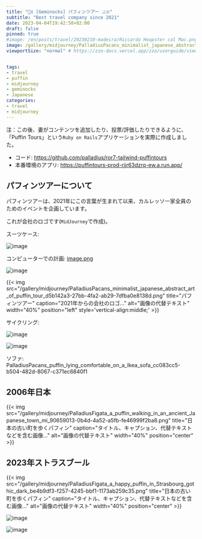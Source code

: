 ```yaml
---
title: "🐧♊ [Geminocks] パフィンツアー 🇯🇵"
subtitle: "Best travel company since 2021"
date: 2023-04-04T19:42:58+02:00
draft: false
pinned: true
#image: /en/posts/travel/20230210-madeira/Riccardo Heapster col Mac.png
image: /gallery/midjourney/PalladiusPacans_minimalist_japanese_abstract_art_of_puffin_tour_d5b142a3-27bb-4fa2-ab29-7dfba0e8138d.png
viewportSize: "normal" # https://zzo-docs.vercel.app/zzo/userguide/viewportsize/


tags:
- travel
- puffin
- midjourney
- geminocks
- Japanese
categories:
- travel
- midjourney
---
```


注：この後、妻がコンテンツを追加したり、投票/評価したりできるように、「Puffin Tours」という`Ruby on Rails`アプリケーションを実際に作成しました。

* コード: <https://github.com/palladius/ror7-tailwind-puffintours>
* 本番環境のアプリ: <https://puffintours-prod-rjjr63dzrq-ew.a.run.app/>


## パフィンツアーについて

パフィンツアーは、2021年にこの言葉が生まれて以来、カルレッソ一家全員のためのイベントを企画しています。

これが会社のロゴです(`MidJourney`で作成)。

スーツケース:

![image](/gallery/midjourney/PalladiusPacans_a_puffin_sleeping_in_a_bed_with_beside_an_open__3d7dfdd9-fb23-4750-97e8-e59cbe642a73.png)

コンピューターでの計画: [image.png](http://localhost:1313/gallery/midjourney/PalladiusPacans_a_puffin_with_yellow_hat_typing_on_his_Macbook__51a145b4-4ef0-4ccc-85fa-0c29f503b4e0.png)

![image](http://localhost:1313/gallery/midjourney/PalladiusPacans_puffin_riding_a_Vespa_in_the_style_of_pixar_4edc730f-84a2-4431-818e-1f43900daafa.png)

{{< img
    src="/gallery/midjourney/PalladiusPacans_minimalist_japanese_abstract_art_of_puffin_tour_d5b142a3-27bb-4fa2-ab29-7dfba0e8138d.png"
    title="パフィンツアー"
    caption="2021年からの会社のロゴ..." alt="画像の代替テキスト" width="40%" position="left" style='vertical-align:middle;' >}}

サイクリング:

![image](/gallery/midjourney/PalladiusPacans_a_puffin_riding_a_Colnago_bike_up_the_mountains_007a3bde-d52d-4061-8001-eb47da59e025.png)

![image](/gallery/midjourney/PalladiusPacans_a_puffin_eating_spaghetti_al_pesto_e71089ff-00b4-4bba-ad15-a04f284d5d27.png)

ソファ: PalladiusPacans_puffin_lying_comfortable_on_a_Ikea_sofa_cc083cc5-b504-482d-8067-c371ec6840f1

## 2006年日本

{{< img src="/gallery/midjourney/PalladiusFigata_a_puffin_walking_in_an_ancient_Japanese_town_mi_90659013-0b4d-4a52-a5fb-fe46999f2ba8.png" title="日本の古い町を歩くパフィン" caption="タイトル、キャプション、代替テキストなどを含む画像..." alt="画像の代替テキスト" width="40%" position="center" >}}




## 2023年ストラスブール

{{< img src="/gallery/midjourney/PalladiusFigata_a_happy_puffin_in_Strasbourg_gothic_dark_be4b9df3-f257-4245-bbf1-1173ab259c35.png" title="日本の古い町を歩くパフィン" caption="タイトル、キャプション、代替テキストなどを含む画像..." alt="画像の代替テキスト" width="40%" position="center" >}}

![image](/gallery/midjourney/PalladiusPacans_a_puffin_walking_around_Strasbourg_and_a_bit_wo_1ea1b1ba-0ba3-45d1-91d5-b506da365a5d.png)


![image](/gallery/midjourney/PalladiusPacans_a_puffin_in_Strasbourg_alsacian_buildings_sippi_b5975fd8-1327-40d5-b4f3-2c0f6cddd9ed.png)

